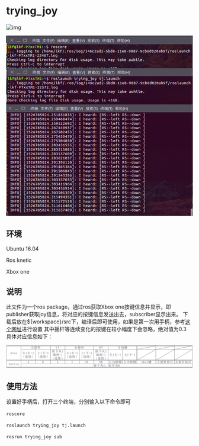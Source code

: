 # trying_joy

![img](/img/1.gif)

![img](/img/2.png)

## 环境
Ubuntu 16.04

Ros knetic

Xbox one

## 说明
此文件为一个ros package，通过ros获取Xbox one按键信息并显示，即publisher获取joy信息，将对应的按键信息发送出去，subscriber显示出来。
下载后放在${workspace}/src下，编译后即可使用，如果是第一次用手柄，参考[这个网址](http://wiki.ros.org/joy/Tutorials/ConfiguringALinuxJoystick)进行设置
其中摇杆等连续变化的按键在较小幅度下会忽略，绝对值为0.3
具体对应信息如下：

![img](/img/3.png)

## 使用方法
设置好手柄后，打开三个终端，分别输入以下命令即可

`roscore`

`roslaunch trying_joy tj.launch`

`rosrun trying_joy sub`


